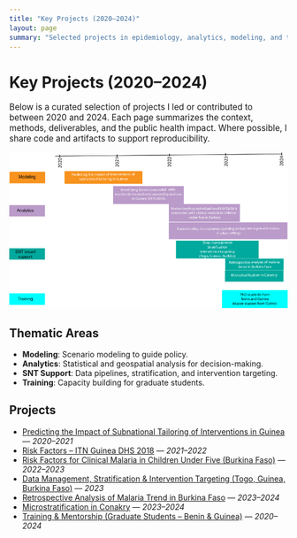 ```yaml
---
title: "Key Projects (2020–2024)"
layout: page
summary: "Selected projects in epidemiology, analytics, modeling, and training."
---
```


# Key Projects (2020–2024)

<p style="font-size:0.95rem;">
Below is a curated selection of projects I led or contributed to between 2020 and 2024. Each page summarizes the context, methods, deliverables, and the public health impact. Where possible, I share code and artifacts to support reproducibility.
</p>

![Timeline for key projects](assets/projects/itn/timeline.png)

## Thematic Areas
- **Modeling**: Scenario modeling to guide policy.
- **Analytics**: Statistical and geospatial analysis for decision-making.
- **SNT Support**: Data pipelines, stratification, and intervention targeting.
- **Training**: Capacity building for graduate students.

## Projects
- [Predicting the Impact of Subnational Tailoring of Interventions in Guinea](subnational-tailoring-guinea.md) — *2020–2021*
- [Risk Factors – ITN Guinea DHS 2018](risk_factors.html) — *2021–2022*
- [Risk Factors for Clinical Malaria in Children Under Five (Burkina Faso)](risk-factors-ufive-burkina.md) — *2022–2023*
- [Data Management, Stratification & Intervention Targeting (Togo, Guinea, Burkina Faso)](snt-stratification-targeting.md) — *2023*
- [Retrospective Analysis of Malaria Trend in Burkina Faso](retrospective-trend-burkina.md) — *2023–2024*
- [Microstratification in Conakry](microstratification-conakry.md) — *2023–2024*
- [Training & Mentorship (Graduate Students – Benin & Guinea)](training-mentorship-2020-2024.md) — *2020–2024*
